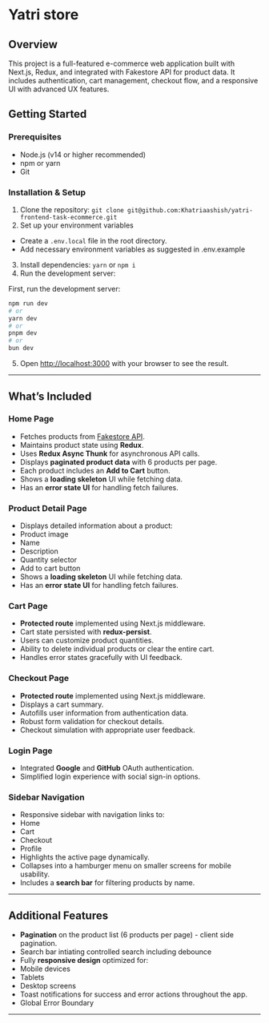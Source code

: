 # Yatri store

## Overview

This project is a full-featured e-commerce web application built with Next.js, Redux, and integrated with Fakestore API for product data. It includes authentication, cart management, checkout flow, and a responsive UI with advanced UX features.

## Getting Started

### Prerequisites

- Node.js (v14 or higher recommended)
- npm or yarn
- Git

### Installation & Setup

1. Clone the repository: `git clone git@github.com:Khatriaashish/yatri-frontend-task-ecommerce.git`
2. Set up your environment variables

- Create a `.env.local` file in the root directory.
- Add necessary environment variables as suggested in .env.example

3. Install dependencies: `yarn` or `npm i`
4. Run the development server:

First, run the development server:

```bash
npm run dev
# or
yarn dev
# or
pnpm dev
# or
bun dev
```

5. Open [http://localhost:3000](http://localhost:3000) with your browser to see the result.

---

## What’s Included

### Home Page

- Fetches products from [Fakestore API](https://fakestoreapi.com).
- Maintains product state using **Redux**.
- Uses **Redux Async Thunk** for asynchronous API calls.
- Displays **paginated product data** with 6 products per page.
- Each product includes an **Add to Cart** button.
- Shows a **loading skeleton** UI while fetching data.
- Has an **error state UI** for handling fetch failures.

### Product Detail Page

- Displays detailed information about a product:
- Product image
- Name
- Description
- Quantity selector
- Add to cart button
- Shows a **loading skeleton** UI while fetching data.
- Has an **error state UI** for handling fetch failures.

### Cart Page

- **Protected route** implemented using Next.js middleware.
- Cart state persisted with **redux-persist**.
- Users can customize product quantities.
- Ability to delete individual products or clear the entire cart.
- Handles error states gracefully with UI feedback.

### Checkout Page

- **Protected route** implemented using Next.js middleware.
- Displays a cart summary.
- Autofills user information from authentication data.
- Robust form validation for checkout details.
- Checkout simulation with appropriate user feedback.

### Login Page

- Integrated **Google** and **GitHub** OAuth authentication.
- Simplified login experience with social sign-in options.

### Sidebar Navigation

- Responsive sidebar with navigation links to:
- Home
- Cart
- Checkout
- Profile
- Highlights the active page dynamically.
- Collapses into a hamburger menu on smaller screens for mobile usability.
- Includes a **search bar** for filtering products by name.

---

## Additional Features

- **Pagination** on the product list (6 products per page) - client side pagination.
- Search bar intiating controlled search including debounce
- Fully **responsive design** optimized for:
- Mobile devices
- Tablets
- Desktop screens
- Toast notifications for success and error actions throughout the app.
- Global Error Boundary

---
